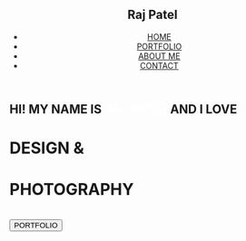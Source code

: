 <!DOCTYPE html>
<html>
<head>
	<title>Header3</title>
	<link  href="css/Header3html.css" rel="stylesheet">
</head>
<body>
	<header>		
		<nav>
			<h1>Raj Patel</h1>
			<ul id="nav">
    			<li><a class="homered" href="#">HOME</a></li>
    			<li><a class="homeblack" href="portifolio.html">PORTFOLIO</a></li>
    			<li><a class="homeblack" href="#">ABOUT ME</a></li>
    			<li><a class="homeblack" href="#">CONTACT</a></li>
    	    </ul>
		</nav>
	</header>
    <div class="divider"></div>
    <div class="fwimage1">
    	<h2 class="homesub">HI! MY NAME IS <span style="color:white">RAJ PATEL</span> AND I LOVE</h2>
    	<h1 class="homedes">DESIGN &</h1>
    	<h1 class="homepho">PHOTOGRAPHY</h1>
    	<br>
    	<button class="buttonhome">PORTFOLIO</button>
    </div>
</body>
</html>
